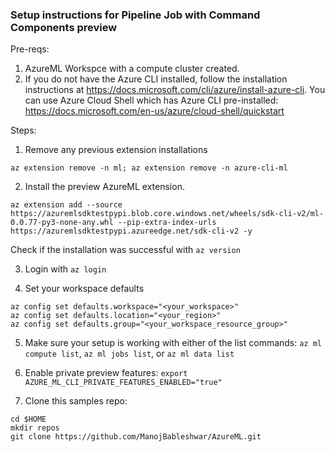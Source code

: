 ### Setup instructions for Pipeline Job with Command Components preview

Pre-reqs:
1. AzureML Workspce with a compute cluster created. 
2. If you do not have the Azure CLI installed, follow the installation instructions at https://docs.microsoft.com/cli/azure/install-azure-cli. You can use Azure Cloud Shell which has Azure CLI pre-installed: https://docs.microsoft.com/en-us/azure/cloud-shell/quickstart

Steps:

1. Remove any previous extension installations

```
az extension remove -n ml; az extension remove -n azure-cli-ml
```

2. Install the preview AzureML extension.

```
az extension add --source https://azuremlsdktestpypi.blob.core.windows.net/wheels/sdk-cli-v2/ml-0.0.77-py3-none-any.whl --pip-extra-index-urls https://azuremlsdktestpypi.azureedge.net/sdk-cli-v2 -y
```

Check if the installation was successful with `az version`

3. Login with `az login`

4. Set your workspace defaults

```
az config set defaults.workspace="<your_workspace>"
az config set defaults.location="<your_region>"
az config set defaults.group="<your_workspace_resource_group>"
```

5. Make sure your setup is working with either of the list commands: `az ml compute list`, `az ml jobs list`, or `az ml data list`

6. Enable private preview features: `export AZURE_ML_CLI_PRIVATE_FEATURES_ENABLED="true"`

7. Clone this samples repo: 

```
cd $HOME
mkdir repos
git clone https://github.com/ManojBableshwar/AzureML.git
```


